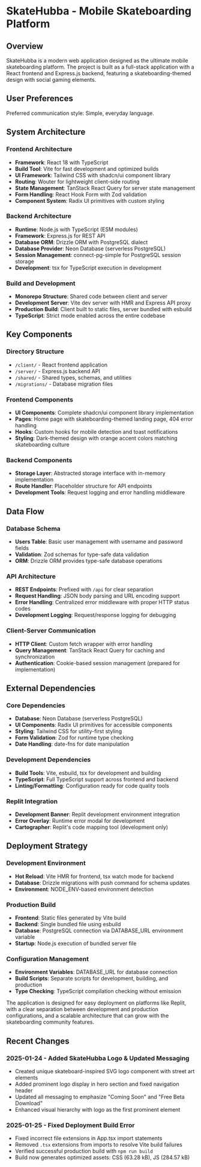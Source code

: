 # SkateHubba - Mobile Skateboarding Platform

## Overview

SkateHubba is a modern web application designed as the ultimate mobile skateboarding platform. The project is built as a full-stack application with a React frontend and Express.js backend, featuring a skateboarding-themed design with social gaming elements.

## User Preferences

Preferred communication style: Simple, everyday language.

## System Architecture

### Frontend Architecture
- **Framework**: React 18 with TypeScript
- **Build Tool**: Vite for fast development and optimized builds
- **UI Framework**: Tailwind CSS with shadcn/ui component library
- **Routing**: Wouter for lightweight client-side routing
- **State Management**: TanStack React Query for server state management
- **Form Handling**: React Hook Form with Zod validation
- **Component System**: Radix UI primitives with custom styling

### Backend Architecture
- **Runtime**: Node.js with TypeScript (ESM modules)
- **Framework**: Express.js for REST API
- **Database ORM**: Drizzle ORM with PostgreSQL dialect
- **Database Provider**: Neon Database (serverless PostgreSQL)
- **Session Management**: connect-pg-simple for PostgreSQL session storage
- **Development**: tsx for TypeScript execution in development

### Build and Development
- **Monorepo Structure**: Shared code between client and server
- **Development Server**: Vite dev server with HMR and Express API proxy
- **Production Build**: Client built to static files, server bundled with esbuild
- **TypeScript**: Strict mode enabled across the entire codebase

## Key Components

### Directory Structure
- `/client/` - React frontend application
- `/server/` - Express.js backend API
- `/shared/` - Shared types, schemas, and utilities
- `/migrations/` - Database migration files

### Frontend Components
- **UI Components**: Complete shadcn/ui component library implementation
- **Pages**: Home page with skateboarding-themed landing page, 404 error handling
- **Hooks**: Custom hooks for mobile detection and toast notifications
- **Styling**: Dark-themed design with orange accent colors matching skateboarding culture

### Backend Components
- **Storage Layer**: Abstracted storage interface with in-memory implementation
- **Route Handler**: Placeholder structure for API endpoints
- **Development Tools**: Request logging and error handling middleware

## Data Flow

### Database Schema
- **Users Table**: Basic user management with username and password fields
- **Validation**: Zod schemas for type-safe data validation
- **ORM**: Drizzle ORM provides type-safe database operations

### API Architecture
- **REST Endpoints**: Prefixed with `/api` for clear separation
- **Request Handling**: JSON body parsing and URL encoding support
- **Error Handling**: Centralized error middleware with proper HTTP status codes
- **Development Logging**: Request/response logging for debugging

### Client-Server Communication
- **HTTP Client**: Custom fetch wrapper with error handling
- **Query Management**: TanStack React Query for caching and synchronization
- **Authentication**: Cookie-based session management (prepared for implementation)

## External Dependencies

### Core Dependencies
- **Database**: Neon Database (serverless PostgreSQL)
- **UI Components**: Radix UI primitives for accessible components
- **Styling**: Tailwind CSS for utility-first styling
- **Form Validation**: Zod for runtime type checking
- **Date Handling**: date-fns for date manipulation

### Development Dependencies
- **Build Tools**: Vite, esbuild, tsx for development and building
- **TypeScript**: Full TypeScript support across frontend and backend
- **Linting/Formatting**: Configuration ready for code quality tools

### Replit Integration
- **Development Banner**: Replit development environment integration
- **Error Overlay**: Runtime error modal for development
- **Cartographer**: Replit's code mapping tool (development only)

## Deployment Strategy

### Development Environment
- **Hot Reload**: Vite HMR for frontend, tsx watch mode for backend
- **Database**: Drizzle migrations with push command for schema updates
- **Environment**: NODE_ENV-based environment detection

### Production Build
- **Frontend**: Static files generated by Vite build
- **Backend**: Single bundled file using esbuild
- **Database**: PostgreSQL connection via DATABASE_URL environment variable
- **Startup**: Node.js execution of bundled server file

### Configuration Management
- **Environment Variables**: DATABASE_URL for database connection
- **Build Scripts**: Separate scripts for development, building, and production
- **Type Checking**: TypeScript compilation checking without emission

The application is designed for easy deployment on platforms like Replit, with a clear separation between development and production configurations, and a scalable architecture that can grow with the skateboarding community features.

## Recent Changes

### 2025-01-24 - Added SkateHubba Logo & Updated Messaging
- Created unique skateboard-inspired SVG logo component with street art elements
- Added prominent logo display in hero section and fixed navigation header
- Updated all messaging to emphasize "Coming Soon" and "Free Beta Download"
- Enhanced visual hierarchy with logo as the first prominent element

### 2025-01-25 - Fixed Deployment Build Error  
- Fixed incorrect file extensions in App.tsx import statements
- Removed `.tsx` extensions from imports to resolve Vite build failures
- Verified successful production build with `npm run build`
- Build now generates optimized assets: CSS (63.28 kB), JS (284.57 kB)